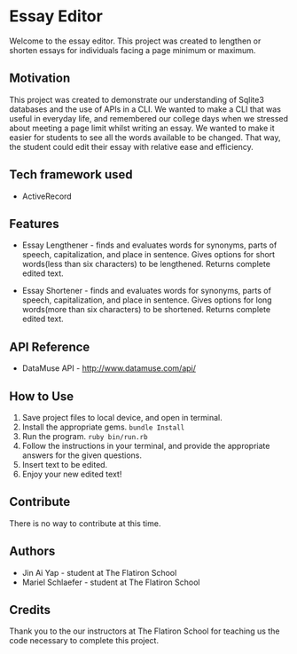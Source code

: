 # Essay Editor

Welcome to the essay editor. This project was created to lengthen or shorten essays for individuals facing a page minimum or maximum.

## Motivation

This project was created to demonstrate our understanding of Sqlite3 databases and the use of APIs in a CLI. We wanted to make a CLI that was useful in everyday life, and remembered our college days when we stressed about meeting a page limit whilst writing an essay. We wanted to make it easier for students to see all the words available to be changed. That way, the student could edit their essay with relative ease and efficiency.

## Tech framework used

  * ActiveRecord

## Features

  * Essay Lengthener - finds and evaluates words for synonyms, parts of speech, capitalization, and place in sentence. Gives options for short words(less than six characters) to be lengthened. Returns complete edited text.

  * Essay Shortener - finds and evaluates words for synonyms, parts of speech, capitalization, and place in sentence. Gives options for long words(more than six characters) to be shortened. Returns complete edited text.

## API Reference

  * DataMuse API - http://www.datamuse.com/api/

## How to Use

  1. Save project files to local device, and open in terminal.
  2. Install the appropriate gems.
    ```
    bundle Install
    ```
  3. Run the program.
    ```
    ruby bin/run.rb
    ```
  4. Follow the instructions in your terminal, and provide the appropriate answers for the given questions.
  5. Insert text to be edited.
  6. Enjoy your new edited text!

## Contribute

There is no way to contribute at this time.

## Authors

  * Jin Ai Yap - student at The Flatiron School
  * Mariel Schlaefer - student at The Flatiron School

## Credits

Thank you to the our instructors at The Flatiron School for teaching us the code necessary to complete this project.
